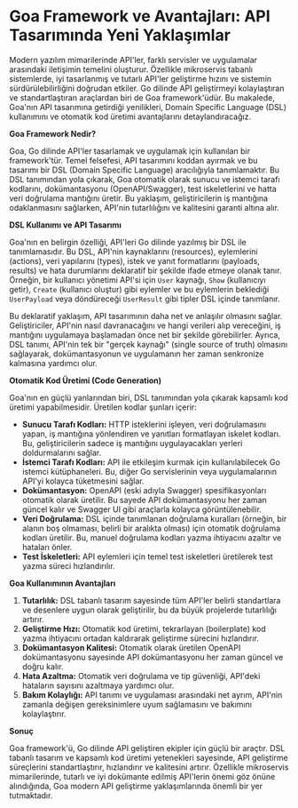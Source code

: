 # Goa Framework ve Avantajları: API Tasarımında Yeni Yaklaşımlar

Modern yazılım mimarilerinde API'ler, farklı servisler ve uygulamalar arasındaki iletişimin temelini oluşturur. Özellikle mikroservis tabanlı sistemlerde, iyi tasarlanmış ve tutarlı API'ler geliştirme hızını ve sistemin sürdürülebilirliğini doğrudan etkiler. Go dilinde API geliştirmeyi kolaylaştıran ve standartlaştıran araçlardan biri de Goa framework'üdür. Bu makalede, Goa'nın API tasarımına getirdiği yenilikleri, Domain Specific Language (DSL) kullanımını ve otomatik kod üretimi avantajlarını detaylandıracağız.

**Goa Framework Nedir?**

Goa, Go dilinde API'ler tasarlamak ve uygulamak için kullanılan bir framework'tür. Temel felsefesi, API tasarımını koddan ayırmak ve bu tasarımı bir DSL (Domain Specific Language) aracılığıyla tanımlamaktır. Bu DSL tanımından yola çıkarak, Goa otomatik olarak sunucu ve istemci tarafı kodlarını, dokümantasyonu (OpenAPI/Swagger), test iskeletlerini ve hatta veri doğrulama mantığını üretir. Bu yaklaşım, geliştiricilerin iş mantığına odaklanmasını sağlarken, API'nin tutarlılığını ve kalitesini garanti altına alır.

**DSL Kullanımı ve API Tasarımı**

Goa'nın en belirgin özelliği, API'leri Go dilinde yazılmış bir DSL ile tanımlamasıdır. Bu DSL, API'nin kaynaklarını (resources), eylemlerini (actions), veri yapılarını (types), istek ve yanıt formatlarını (payloads, results) ve hata durumlarını deklaratif bir şekilde ifade etmeye olanak tanır. Örneğin, bir kullanıcı yönetimi API'si için `User` kaynağı, `Show` (kullanıcıyı getir), `Create` (kullanıcı oluştur) gibi eylemler ve bu eylemlerin beklediği `UserPayload` veya döndüreceği `UserResult` gibi tipler DSL içinde tanımlanır.

Bu deklaratif yaklaşım, API tasarımının daha net ve anlaşılır olmasını sağlar. Geliştiriciler, API'nin nasıl davranacağını ve hangi verileri alıp vereceğini, iş mantığını uygulamaya başlamadan önce net bir şekilde görebilirler. Ayrıca, DSL tanımı, API'nin tek bir "gerçek kaynağı" (single source of truth) olmasını sağlayarak, dokümantasyonun ve uygulamanın her zaman senkronize kalmasına yardımcı olur.

**Otomatik Kod Üretimi (Code Generation)**

Goa'nın en güçlü yanlarından biri, DSL tanımından yola çıkarak kapsamlı kod üretimi yapabilmesidir. Üretilen kodlar şunları içerir:

*   **Sunucu Tarafı Kodları:** HTTP isteklerini işleyen, veri doğrulamasını yapan, iş mantığına yönlendiren ve yanıtları formatlayan iskelet kodları. Bu, geliştiricilerin sadece iş mantığını uygulayacakları yerleri doldurmalarını sağlar.
*   **İstemci Tarafı Kodları:** API ile etkileşim kurmak için kullanılabilecek Go istemci kütüphaneleri. Bu, diğer Go servislerinin veya uygulamalarının API'yi kolayca tüketmesini sağlar.
*   **Dokümantasyon:** OpenAPI (eski adıyla Swagger) spesifikasyonları otomatik olarak üretilir. Bu sayede API dokümantasyonu her zaman güncel kalır ve Swagger UI gibi araçlarla kolayca görüntülenebilir.
*   **Veri Doğrulama:** DSL içinde tanımlanan doğrulama kuralları (örneğin, bir alanın boş olmaması, belirli bir aralıkta olması) için otomatik doğrulama kodları üretilir. Bu, manuel doğrulama kodları yazma ihtiyacını azaltır ve hataları önler.
*   **Test İskeletleri:** API eylemleri için temel test iskeletleri üretilerek test yazma süreci hızlandırılır.

**Goa Kullanımının Avantajları**

1.  **Tutarlılık:** DSL tabanlı tasarım sayesinde tüm API'ler belirli standartlara ve desenlere uygun olarak geliştirilir, bu da büyük projelerde tutarlılığı artırır.
2.  **Geliştirme Hızı:** Otomatik kod üretimi, tekrarlayan (boilerplate) kod yazma ihtiyacını ortadan kaldırarak geliştirme sürecini hızlandırır.
3.  **Dokümantasyon Kalitesi:** Otomatik olarak üretilen OpenAPI dokümantasyonu sayesinde API dokümantasyonu her zaman güncel ve doğru kalır.
4.  **Hata Azaltma:** Otomatik veri doğrulama ve tip güvenliği, API'deki hataların sayısını azaltmaya yardımcı olur.
5.  **Bakım Kolaylığı:** API tanımı ve uygulaması arasındaki net ayrım, API'nin zamanla değişen gereksinimlere uyum sağlamasını ve bakımını kolaylaştırır.

**Sonuç**

Goa framework'ü, Go dilinde API geliştiren ekipler için güçlü bir araçtır. DSL tabanlı tasarım ve kapsamlı kod üretimi yetenekleri sayesinde, API geliştirme süreçlerini standartlaştırır, hızlandırır ve kalitesini artırır. Özellikle mikroservis mimarilerinde, tutarlı ve iyi dokümante edilmiş API'lerin önemi göz önüne alındığında, Goa modern API geliştirme yaklaşımlarında önemli bir yer tutmaktadır.